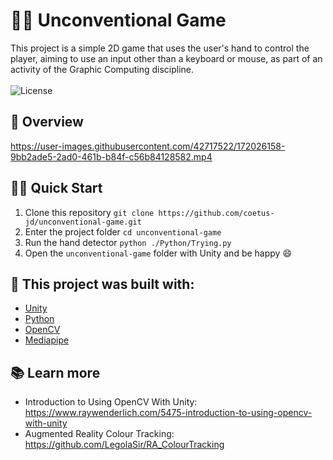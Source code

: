 # 🖐🏻 Unconventional Game

<p align="left">
This project is a simple 2D game that uses the user's hand to control the player, aiming to use an input other than a keyboard or mouse, as part of an activity of the Graphic Computing discipline.
  <br><br>
  <!-- License -->
  <a>
    <img alt="License" src="https://img.shields.io/badge/License-GPL--3.0-green?style=for-the-badge&labelColor=1C1E26&color=61ffca">
  </a>
</p>

## :eyes: Overview

https://user-images.githubusercontent.com/42717522/172026158-9bb2ade5-2ad0-461b-b84f-c56b84128582.mp4

## 🏄‍♂️ Quick Start
 1. Clone this repository `git clone https://github.com/coetus-jd/unconventional-game.git`
 2. Enter the project folder `cd unconventional-game`
 3. Run the hand detector `python ./Python/Trying.py`
 4. Open the `unconventional-game` folder with Unity and be happy 😄

## :bricks: This project was built with: 
- [Unity](https://unity.com/)
- [Python](https://www.python.org/)
- [OpenCV](https://opencv.org/)
- [Mediapipe](https://mediapipe.dev/)

## 📚 Learn more
  * Introduction to Using OpenCV With Unity: https://www.raywenderlich.com/5475-introduction-to-using-opencv-with-unity
  * Augmented Reality Colour Tracking: https://github.com/LegolaSir/RA_ColourTracking
